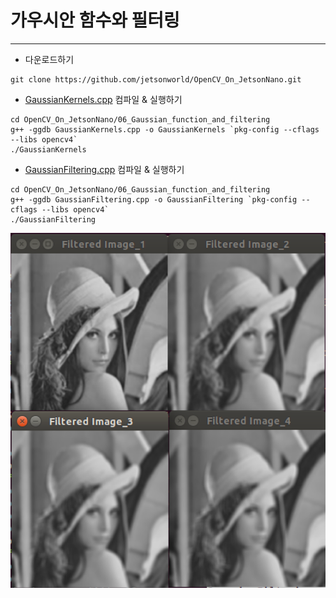 # 가우시안 함수와 필터링
***
* 다운로드하기
```
git clone https://github.com/jetsonworld/OpenCV_On_JetsonNano.git
```

* [GaussianKernels.cpp](https://raw.githubusercontent.com/jetsonworld/OpenCV_On_JetsonNano/master/06_Gaussian_function_and_filtering/GaussianKernels.cpp) 컴파일 & 실행하기
```
cd OpenCV_On_JetsonNano/06_Gaussian_function_and_filtering
g++ -ggdb GaussianKernels.cpp -o GaussianKernels `pkg-config --cflags --libs opencv4`
./GaussianKernels
```

* [GaussianFiltering.cpp](https://raw.githubusercontent.com/jetsonworld/OpenCV_On_JetsonNano/master/06_Gaussian_function_and_filtering/GaussianFiltering.cpp) 컴파일 & 실행하기
```
cd OpenCV_On_JetsonNano/06_Gaussian_function_and_filtering
g++ -ggdb GaussianFiltering.cpp -o GaussianFiltering `pkg-config --cflags --libs opencv4`
./GaussianFiltering
```

![GaussianFiltering.png](https://raw.githubusercontent.com/jetsonworld/OpenCV_On_JetsonNano/master/06_Gaussian_function_and_filtering/GaussianFiltering.png)

